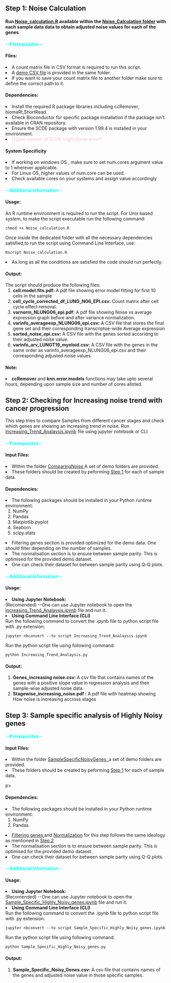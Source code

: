 
<h2 id=Step1>Step 1: Noise Calculation</h2>
<div id="final_script">
<h4> Run <a href= "Noise_Calculation\Noise_calculation.R"> Noise_calculation.R</a> available within the <a href="\Noise_Calculation">Noise_Calculation folder</a> with each sample data data to obtain adjusted noise values for each of the genes </h4>
<p>
<h4 style= "color:cyan">--Prerequisites--<h4>
<h4>Files:</h4>
<li>A count matrix file in CSV format is required to run this script.<li>A <a href="NoiseCalculation/LUNG_N06_EPI.csv">demo CSV file</a> is provided in the same folder.<li> If you want to save your count matrix file to another folder make sure to define the correct path to it.
</p>
<p><h4>Dependencies:</h4>
<li>Install the required R package libraries including ccRemover, biomaRt,ShortRead.<li> Check Bioconductor for specific package installation if the package isn't available in CRAN repository.<li> Ensure the SCDE package with version 1.99.4 is installed in your environment. <li><span style= "color: pink">Higher version of SCDE might throw error!!</span>
<h4>System Specificity</h4>
<li>If working on windows OS , make sure to set num.cores argument value to 1 wherever applicable.<li> For Linux OS, higher values of num.core can be used. <li>Check available cores on your systems and assign value accordingly
</p>


<h4 style="color:cyan">--Additional information--</h4>

<p><h4>Usage:</h4>
An R runtime environment is required to run the script.
For Unix based system, to make the script executable run the  following command:

```{bash}
chmod +x Noise_calculation.R
```

Once inside the dedicated folder with all the necessary dependencies satisfied,to run the script using Command Line Interface, use:

```{bash}
Rscript Noise_calculation.R
```

<li>As long as all the conditions are satisfied the code should run perfectly.
</p>

<p><h4>Output:</h4>
The script should produce the following files:
<ol>
<li><span style="font-weight:bold"> cell.model.fits.pdf: </span> A pdf file showing error model fitting for first 10 cells in the sample
<li><span style="font-weight:bold"> cell_cycle_corrected_df_LUNG_N06_EPI.csv: </span> Count matrix after cell cycle effect removal.
<li><span style="font-weight:bold">varnorm_NLUNG06_epi.pdf:</span> A pdf file showing Noise vs average expression graph before and after variance normalization.
<li><span style="font-weight:bold">varinfo_averageexp_NLUNG06_epi.csv:</span> A CSV file that stores the final gene set and their corresponding transcriptoe-wide Average expression 
<li><span style="font-weight:bold">sorted_noise_epi.csv:</span> A CSV file with the genes sorted accoridng to their adjusted noise value.
<li><span style="font-weight:bold">varinfo_arv_LUNGT19_myeloid.csv:</span> A CSV file with the genes in the same order as varinfo_averageexp_NLUNG06_epi.csv and their corresponding adjusted noise values
</ol>
</p>

<h4>Note:</h4>
<li><span style="font-weight:bold">ccRemover</span> and <span style="font-weight:bold">knn.error.models</span> functions may take upto several hours, depending upon sample size and number of cores alloted.
</div>

<div id="Step2">
<h2> Step 2: Checking for Increasing noise trend with cancer progression</h2>

This step tries to compare Samples from different cancer stages and check which genes are showing an increasing trend in noise.
Run <a href="ComparingNoise\Increasing_Trend_Analaysis.ipynb">Increasing_Trend_Analaysis.ipynb</a> file using jupyter notebook or CLI

<p>
<h4 style= "color:cyan">--Prerequisites--</h4>

<h4>Input Files:</h4>

<li> Within the folder <a href= "ComparingNoise"> ComparingNoise </a> A set of demo folders are provided. 
<li>These folders should be created by peforming <a href="#Step1">Step 1</a> for each of sample data.


<p>
<h4>Dependencies:</h4>


<li>The following packages should be installed in your Python runtime environment:
<ol>
<li>NumPy
<li>Pandas
<li>Matplotlib.pyplot
<li>Seaborn
<li>scipy.stats
</ol>

<li id="filter2"> Filtering genes section is provided optimized for the demo data. One should filter depending on the number of samples.
<li id= "normal2">The normalisation section is to ensure between sample parity. This is optimised for the provided demo dataset. 
<li>One can check their dataset for between sample parity using Q-Q plots.
</p>

<p>
<h4 style= "color:cyan">--Additional Information--</h4>

<h4>Usage:</h4>
<li style="font-weight:bold">Using Jupyter Notebook: </li>(Recomended)
--One can use Jupyter notebook to open the <a href="ComparingNoise\Increasing_Trend_Analaysis.ipynb">Increasing_Trend_Analaysis.ipynb</a> file and run it.

<li style="font-weight:bold">Using Command Line Interface (CLI)</li>
Run the following command to convert the .ipynb file to python script file with .py extension:

```{bash}
jupyter nbconvert --to script Increasing_Trend_Analaysis.ipynb
```
Run the python script file using following command:

```{bash}
python Increasing_Trend_Analaysis.py
```

<h4>Output:</h4>
<ol>
<li><span style="font-weight:bold">Genes_increasing noise.csv: </span> A csv file that contains names of the genes with a positive slope value in regression analysis and their sample-wise adjusted noise data.
<li><span style="font-weight:bold">Stagewise_increasing_noise.pdf :</span> A pdf file with heatmap showing How noise is increasing accross stages

</div>

</p>

<h2 id=Step3>Step 3: Sample specific analysis of Highly Noisy genes</h2>

<h4 style= "color:cyan">--Prerequisites--</h4>
<p>
<h4>Input Files:</h4>

<li> Within the folder <a href= "SampleSpecificNoisyGenes"> SampleSpecificNoisyGenes, </a> a set of demo folders are provided. 
<li>These folders should be created by peforming <a href="#Step1">Step 1</a> for each of sample data.

p>
<h4>Dependencies:</h4>


<li>The following packages should be installed in your Python runtime environment:
<ol>
<li>NumPy
<li>Pandas
</ol>

<li> <a href="#filter2">Filtering genes </a>and <a href="#normal2">Normalization</a> for this step follows the same ideology as mentioned in <a href="#Step2">Step 2</a>
<li>The normalisation section is to ensure between sample parity. This is optimised for the provided demo dataset. 
<li>One can check their dataset for between sample parity using Q-Q plots.
</p>


</p>
<h4 style= "color:cyan">--Additional Information--</h4>

<h4>Usage:</h4>
<li style="font-weight:bold">Using Jupyter Notebook: </li>(Recomended)
--One can use Jupyter notebook to open the <a href="SampleSpecificNoisyGenes\Sample_Specific_Highly_Noisy_genes.ipynb">Sample_Specific_Highly_Noisy_genes.ipynb</a> file and run it.

<li style="font-weight:bold">Using Command Line Interface (CLI)</li>
Run the following command to convert the .ipynb file to python script file with .py extension:

```{bash}
jupyter nbconvert --to script Sample_Specific_Highly_Noisy_genes.ipynb
```
Run the python script file using following command:

```{bash}
python Sample_Specific_Highly_Noisy_genes.py
```

<h4>Output:</h4>
<ol>
<li><span style="font-weight:bold">Sample_Specific_Noisy_Genes.csv: </span> A csv file that contains names of the genes and adjusted noise value in those specific samples.
</p>

